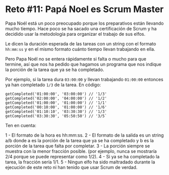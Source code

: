 # Reto #11: Papá Noel es Scrum Master

Papa Noél está un poco preocupado porque los preparativos están llevando mucho tiempo. Hace poco se ha sacado una certificación de Scrum y ha decidido usar la metodología para organizar el trabajo de sus elfos.

Le dicen la duración esperada de las tareas con un string con el formato ```hh:mm:ss``` y en el mismo formato cuánto tiempo llevan trabajando en ella.

Pero Papa Noél no se entera rápidamente si falta o mucho para que termine, así que nos ha pedido que hagamos un programa que nos indique la porción de la tarea que ya se ha completado.

Por ejemplo, si la tarea dura ```03:00:00``` y llevan trabajando ```01:00:00``` entonces ya han completado ```1/3``` de la tarea. En código:

```
getCompleted('01:00:00', '03:00:00') // '1/3'
getCompleted('02:00:00', '04:00:00') // '1/2'
getCompleted('01:00:00', '01:00:00') // '1/1'
getCompleted('00:10:00', '01:00:00') // '1/6'
getCompleted('01:10:10', '03:30:30') // '1/3'
getCompleted('03:30:30', '05:50:50') // '3/5`
```

Ten en cuenta:

1 - El formato de la hora es hh:mm:ss.
2 - El formato de la salida es un string a/b donde a es la porción de la tarea que ya se ha completado y b es la porción de la tarea que falta por completar.
3 - La porción siempre se muestra con la menor fracción posible. (por ejemplo, nunca se mostraría 2/4 porque se puede representar como 1/2).
4 - Si ya se ha completado la tarea, la fracción sería 1/1.
5 - Ningun elfo ha sido maltradado durante la ejecución de este reto ni han tenido que usar Scrum de verdad.